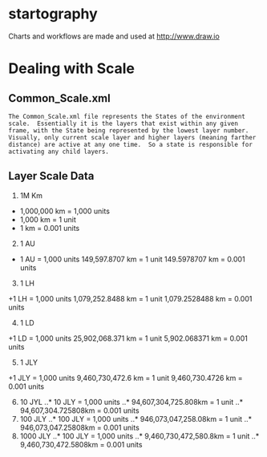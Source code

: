 # startography
Charts and workflows are made and used at http://www.draw.io

# Dealing with Scale
## Common_Scale.xml
	The Common_Scale.xml file represents the States of the environment scale.  Essentially it is the layers that exist within any given frame, with the State being represented by the lowest layer number.  Visually, only current scale layer and higher layers (meaning farther distance) are active at any one time.  So a state is responsible for activating any child layers.

## Layer Scale Data

1. 1M Km

+ 1,000,000 km = 1,000 units
+ 1,000 km = 1 unit
+ 1 km = 0.001 units

2. 1 AU

+ 1 AU = 1,000 units
149,597.8707 km = 1 unit
149.5978707 km = 0.001 units

3. 1 LH

+1 LH = 1,000 units
1,079,252.8488 km = 1 unit
1,079.2528488 km = 0.001 units

4. 1 LD

+1 LD = 1,000 units
25,902,068.371 km = 1 unit
5,902.068371 km = 0.001 units

5. 1 JLY

+1 JLY = 1,000 units
9,460,730,472.6 km = 1 unit
9,460,730.4726 km = 0.001 units

6. 10 JYL
..* 10 JLY = 1,000 units
..* 94,607,304,725.808km = 1 unit
..* 94,607,304.725808km = 0.001 units
7. 100 JLY
..* 100 JLY = 1,000 units
..* 946,073,047,258.08km = 1 unit
..* 946,073,047.25808km = 0.001 units
8. 1000 JLY
..* 100 JLY = 1,000 units
..* 9,460,730,472,580.8km = 1 unit
..* 9,460,730,472.5808km = 0.001 units


